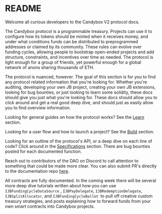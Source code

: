 # README

Welcome all curious developers to the Candybox V2 protocol docs.

The Candybox protocol is a programmable treasury. Projects can use it to configure how its tokens should be minted when it receives money, and under what conditions funds can be distributed to preprogrammed addresses or claimed by its community. These rules can evolve over funding cycles, allowing people to bootstrap open-ended projects and add structure, constraints, and incentives over time as needed. The protocol is light enough for a group of friends, yet powerful enough for a global network of anons sharing thousands of ETH.

The protocol is nuanced, however. The goal of this section is for you to find any protocol related information that you're looking for. Whether you're auditing, developing your own JB project, creating your own JB extensions, looking for bug bounties, or just looking to learn some solidity, these docs should give you just what you're looking for. These docs should allow you to click around and get a real good deep dive, and should just as easily allow you to find overview information.

Looking for general guides on how the protocol works? See the [Learn](learn/overview.md) section.

Looking for a user flow and how to launch a project? See the [Build](build/getting-started.md) section.

Looking for an outline of the protocol's API, or a deep dive on each line of code? Click around in the [Specifications](specifications/contracts/) section. There are bug bounties posted for each documented function.

Reach out to contributors of the DAO on Discord to call attention to something that could be made more clear. You can also submit PR's directly to the documentation repo [here](https://github.com/candyboxdao/candy-docs).

All contracts are fully documented. In the coming week there will be several more deep dive tutorials written about how you can use `IJBFundingCycleDataSource` , `IJBPayDelegate`, `IJBRedemptionDelegate`, `IJBSplitAllocator`, and `IJBFundingCycleBallot `to pull off creative custom treasury strategies, and posts explaining how to forward funds from your own smart contracts into Candybox projects.

